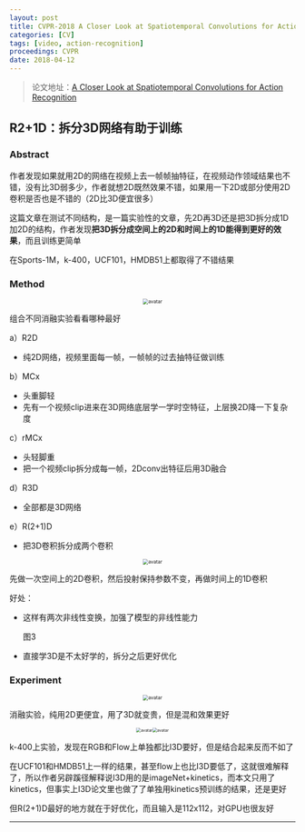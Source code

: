 ```yaml
---
layout: post
title: CVPR-2018 A Closer Look at Spatiotemporal Convolutions for Action Recognition
categories: [CV]
tags: [video, action-recognition]
proceedings: CVPR
date: 2018-04-12
---
```


> 论文地址：[A Closer Look at Spatiotemporal Convolutions for Action Recognition](https://openaccess.thecvf.com/content_cvpr_2018/papers/Tran_A_Closer_Look_CVPR_2018_paper.pdf)

## R2+1D：拆分3D网络有助于训练

### Abstract

作者发现如果就用2D的网络在视频上去一帧帧抽特征，在视频动作领域结果也不错，没有比3D弱多少，作者就想2D既然效果不错，如果用一下2D或部分使用2D卷积是否也是不错的（2D比3D便宜很多）

这篇文章在测试不同结构，是一篇实验性的文章，先2D再3D还是把3D拆分成1D加2D的结构，作者发现**把3D拆分成空间上的2D和时间上的1D能得到更好的效果**，而且训练更简单

在Sports-1M，k-400，UCF101，HMDB51上都取得了不错结果

### Method

<div align="center" style="float:center"><img src="https://blog-img-1259433191.cos.ap-shanghai.myqcloud.com/R2+1D/img1.png" alt="avatar" style="zoom:60%;" /></div>

组合不同消融实验看看哪种最好

a）R2D

- 纯2D网络，视频里面每一帧，一帧帧的过去抽特征做训练

b）MCx

- 头重脚轻
- 先有一个视频clip进来在3D网络底层学一学时空特征，上层换2D降一下复杂度

c）rMCx

- 头轻脚重
- 把一个视频clip拆分成每一帧，2Dconv出特征后用3D融合

d）R3D

- 全部都是3D网络

e）R(2+1)D

- 把3D卷积拆分成两个卷积

<div align="center" style="float:center"><img src="https://blog-img-1259433191.cos.ap-shanghai.myqcloud.com/R2+1D/img2.png" alt="avatar" style="zoom:60%;" /></div>

先做一次空间上的2D卷积，然后投射保持参数不变，再做时间上的1D卷积

好处：

- 这样有两次非线性变换，加强了模型的非线性能力

  图3

- 直接学3D是不太好学的，拆分之后更好优化

### Experiment

<div align="center" style="float:center"><img src="https://blog-img-1259433191.cos.ap-shanghai.myqcloud.com/R2+1D/table2.png" alt="avatar" style="zoom:60%;" /></div>

消融实验，纯用2D更便宜，用了3D就变贵，但是混和效果更好

<div align="center" style="float:center"><img src="https://blog-img-1259433191.cos.ap-shanghai.myqcloud.com/R2+1D/table5.png" alt="avatar" style="zoom:50%;" /><img src="https://blog-img-1259433191.cos.ap-shanghai.myqcloud.com/R2+1D/table6.png" alt="avatar" style="zoom:50%;" /></div>

k-400上实验，发现在RGB和Flow上单独都比I3D要好，但是结合起来反而不如了

在UCF101和HMDB51上一样的结果，甚至flow上也比I3D要低了，这就很难解释了，所以作者另辟蹊径解释说I3D用的是imageNet+kinetics，而本文只用了kinetics，但事实上I3D论文里也做了了单独用kinetics预训练的结果，还是更好

但R(2+1)D最好的地方就在于好优化，而且输入是112x112，对GPU也很友好

<HR align=left color=#987cb9 SIZE=1>

